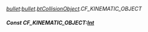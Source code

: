 _[bullet](../../modules/bullet/bullet-module.md):[bullet](../../modules/bullet/bullet-module.md).[btCollisionObject](../../modules/bullet/bullet-btcollisionobject.md).CF\_KINEMATIC\_OBJECT_
##### Const CF\_KINEMATIC\_OBJECT:[Int](../../modules/wonkey/wonkey-types-int.md)
